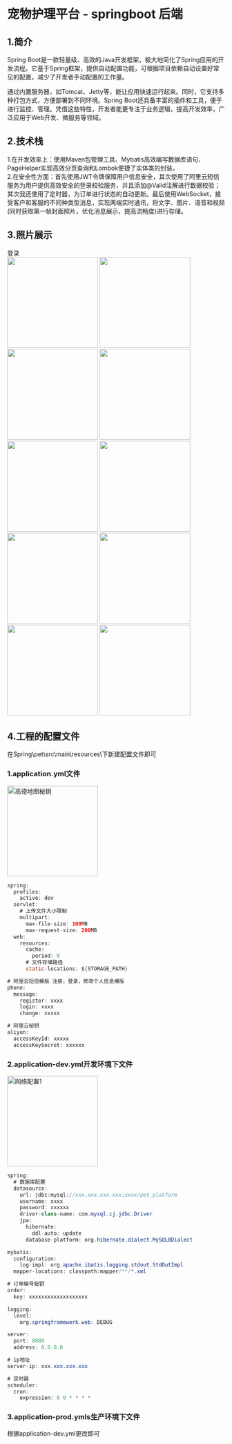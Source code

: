# 宠物护理平台 - springboot 后端 

## 1.简介
Spring Boot是一款轻量级、高效的Java开发框架，极大地简化了Spring应用的开发流程。它基于Spring框架，提供自动配置功能，可根据项目依赖自动设置好常见的配置，减少了开发者手动配置的工作量。

通过内置服务器，如Tomcat、Jetty等，能让应用快速运行起来。同时，它支持多种打包方式，方便部署到不同环境。Spring Boot还具备丰富的插件和工具，便于进行监控、管理。凭借这些特性，开发者能更专注于业务逻辑，提高开发效率，广泛应用于Web开发、微服务等领域。 

## 2.技术栈
1.在开发效率上：使用Maven包管理工具、Mybatis高效编写数据库语句、PageHelper实现高效分页查询和Lombok便捷了实体类的封装。  
2.在安全性方面：首先使用JWT令牌保障用户信息安全，其次使用了阿里云短信服务为用户提供高效安全的登录校验服务，并且添加@Valid注解进行数据校验；其次我还使用了定时器，为订单进行状态的自动更新。最后使用WebSocket，接受客户和客服的不同种类型消息，实现两端实时通讯，将文字、图片、语音和视频(同时获取第一帧封面照片，优化消息展示，提高流畅度)进行存储。

## 3.照片展示  
登录  
<img src="https://github.com/user-attachments/assets/6484005e-6230-4414-a4fc-bae8adcf6d8b" width="210px">
<img src="https://github.com/user-attachments/assets/3b11ccff-237e-485a-8501-2f8b9a449d78" width="210px">
<img src="https://github.com/user-attachments/assets/a5060bbb-05e4-4929-a736-46fee70a4bec" width="210px">
<img src="https://github.com/user-attachments/assets/a5210cea-a165-457a-a89a-7d6b4b31f0ba" width="210px">
<img src="https://github.com/user-attachments/assets/6232757e-f8ee-47d4-8ec3-e0c6929553ec" width="210px">
<img src="https://github.com/user-attachments/assets/651979b8-662d-4414-a8da-4cbbe4a5528c" width="210px">
<img src="https://github.com/user-attachments/assets/fff59fa9-c727-4566-899f-ee8b60f503ab" width="210px">
<img src="https://github.com/user-attachments/assets/91fdb874-17fc-4b64-8118-394e7b326e7c" width="210px">
<img src="https://github.com/user-attachments/assets/76bbcfa6-8e1f-4365-a0c4-22b461d0d7bd" width="210px">
<img src="https://github.com/user-attachments/assets/51a844e6-f4e8-4106-97c9-9de544f5031d" width="210px">

## 4.工程的配置文件  
在Spring\pet\src\main\resources\下新建配置文件即可

### 1.application.yml文件
<img src="https://github.com/user-attachments/assets/b8420a42-905d-4f9c-9eb5-cd3186fea8d3" width="210px" alt="高德地图秘钥">  

```java
spring:
  profiles:
    active: dev
  servlet:
    # 上传文件大小限制
    multipart:
      max-file-size: 100MB
      max-request-size: 200MB
  web:
    resources:
      cache:
        period: 0
      # 文件存储路径
      static-locations: ${STORAGE_PATH}

# 阿里云短信模版 注册，登录，修改个人信息模版
phone:
  message:
    register: xxxx
    login: xxxx
    change: xxxxx

# 阿里云秘钥
aliyun:
  accessKeyId: xxxxx
  accessKeySecret: xxxxxx
```


### 2.application-dev.yml开发环境下文件 
<img src="https://github.com/user-attachments/assets/1229803e-6138-40f6-86b2-9159298d4342" width="210px" alt="网络配置1"> 

```java
spring:
  # 数据库配置
  datasource:
    url: jdbc:mysql://xxx.xxx.xxx.xxx:xxxx/pet_platform
    username: xxxx
    password: xxxxxx
    driver-class-name: com.mysql.cj.jdbc.Driver
    jpa:
      hibernate:
        ddl-auto: update
      database-platform: org.hibernate.dialect.MySQL8Dialect

mybatis:
  configuration:
    log-impl: org.apache.ibatis.logging.stdout.StdOutImpl
  mapper-locations: classpath:mapper/**/*.xml

# 订单编号秘钥
order:
  key: xxxxxxxxxxxxxxxxxxx

logging:
  level:
    org.springframework.web: DEBUG

server:
  port: 8080
  address: 0.0.0.0

# ip地址
server-ip: xxx.xxx.xxx.xxx

# 定时器
scheduler:
  cron:
    expression: 0 0 * * * *
```

### 3.application-prod.ymls生产环境下文件 
根据application-dev.yml更改即可



